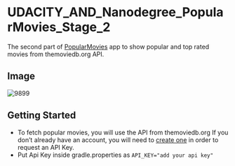 # UDACITY_AND_Nanodegree_PopularMovies_Stage_2

The second part of [PopularMovies](https://github.com/ibrahiemhss/UDACITY_AND_Nanodegree_PopularMovies_Stage_1) app to show popular and top rated movies from themoviedb.org API.

## Image
![9899](https://user-images.githubusercontent.com/28923748/45020021-1e694600-b02e-11e8-861f-4bb2462a9406.png)


## Getting Started

* To fetch popular movies, you will use the API from themoviedb.org
If you don’t already have an account, you will need to [create one](https://www.themoviedb.org/account/signup) in order to request an API Key.
* Put Api Key inside gradle.properties as ``` API_KEY="add your api key" ```
